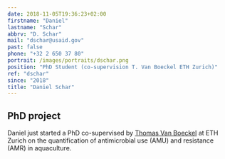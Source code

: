 ```yaml
---
date: 2018-11-05T19:36:23+02:00
firstname: "Daniel"
lastname: "Schar"
abbrv: "D. Schar"
mail: "dschar@usaid.gov"
past: false
phone: "+32 2 650 37 80"
portrait: /images/portraits/dschar.png
position: "PhD Student (co-supervision T. Van Boeckel ETH Zurich)"
ref: "dschar"
since: "2018"
title: "Daniel Schar"
---
```


## PhD project
Daniel just started a PhD co-supervised by [Thomas Van Boeckel](https://www.brancoweissfellowship.org/thomas-van-boeckel.html) at ETH Zurich on the quantification of antimicrobial use (AMU) and 
resistance (AMR) in aquaculture. 





